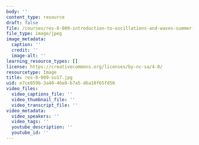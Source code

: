 ```yaml
---
body: ''
content_type: resource
draft: false
file: /courses/res-8-009-introduction-to-oscillations-and-waves-summer-2017/res-8-009-su17.jpg
file_type: image/jpeg
image_metadata:
  caption: ''
  credit: ''
  image-alt: ''
learning_resource_types: []
license: https://creativecommons.org/licenses/by-nc-sa/4.0/
resourcetype: Image
title: res-8-009-su17.jpg
uid: e7ce859b-3a40-46e8-b7a5-d6a10f65fd50
video_files:
  video_captions_file: ''
  video_thumbnail_file: ''
  video_transcript_file: ''
video_metadata:
  video_speakers: ''
  video_tags: ''
  youtube_description: ''
  youtube_id: ''
---
```

